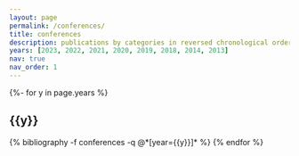 ```yaml
---
layout: page
permalink: /conferences/
title: conferences
description: publications by categories in reversed chronological order.
years: [2023, 2022, 2021, 2020, 2019, 2018, 2014, 2013]
nav: true
nav_order: 1
---
```

<!-- _pages/publications.md -->
<div class="publications">

{%- for y in page.years %}
  <h2 class="year">{{y}}</h2>
  {% bibliography -f conferences -q @*[year={{y}}]* %}
{% endfor %}

</div>
